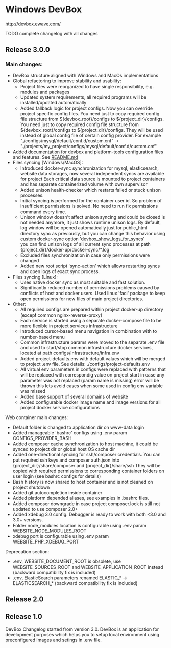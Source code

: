 # Windows DevBox
http://devbox.ewave.com/

TODO complete changelog with all changes

## Release 3.0.0
### Main changes:
- DevBox structure aligned with Windows and MacOs implementations
- Global refactoring to improve stability and usability:
    - Project files were reorganized to have single responsibility, e.g. modules and packages
    - Updated system requirements, all required programs will be installed/updated automatically
    - Added fallback logic for project configs. Now you can override project specific config files. You need just to copy required config file structure from ${devbox_root}/configs to ${project_dir}/configs.
      You need just to copy required config file structure from ${devbox_root}/configs to ${project_dir}/configs. They will be used instead of global config file of certain config provider.
      For example "./configs/mysql/default/conf.d/custom.cnf" -> "./projects/my_project/configs/mysql/default/conf.d/custom.cnf"
- Added documentation for devbox and platform-tools configuration files and features. See [README.md](README.md)
- Files syncing [Windows/MacOS]:
    - Introduced docker-sync synchronization for mysql, elasticsearch, website data storages, now several independent syncs are available for project
      Each critical data source is mounted to project containers and has separate containerized volume with own supervisor
    - Added unison health-checker which restarts failed or stuck unison processes.
    - Initial syncing is performed for the container user id. So problem of insufficient permissions is solved. No need to run fix permissions command every time.  
    - Unison window doesn't affect unison syncing and could be closed is not needed anymore, it just shows runtime unison logs.
      By default, log window will be opened automatically just for public_html directory sync as previously, but you can change this behavior using custom docker-sync option 'devbox_show_logs_for_syncs'  
      you can find unison logs of all current sync processes at path {project_dir}/docker-up/docker-sync/*.log
    - Excluded files synchronization in case only permissions were changed
    - Added new root script 'sync-action' which allows restarting syncs and open logs of exact sync process.
- Files syncing [Linux]:
  - Uses native docker sync as most suitable and fast solution. 
  - Significantly reduced number of permissions problems caused by conflicts of host and docker users. Used linux 'facl' package to keep open permissions for new files of main project directories.
- Other:
  - All required configs are prepared within project docker-up directory (except common nginx-reverse-proxy)
  - Each service is started using a separate docker-compose file to be more flexible in project services infrastructure
  - Introduced cursor-based menu navigation in combination with to number-based menu
  - Common infrastructure params were moved to the separate .env file and used to start/stop common infrastructure docker services, located at path configs/infrastructure/infra.env
  - Added project-defaults.env with default values which will be merged to project .env file. See details: ./configs/project-defaults.env
  - All virtual env parameters in configs were replaced with patterns that will be replaced with correspondig value on project start
  in case any parameter was not replaced (param name is missing) error will be thrown
  this lets avoid cases when some used in config env variable was missed
  - Added base support of several domains of website
  - Added configurable docker image name and image versions for all project docker service configurations

Web container main changes:
- Default folder is changed to application dir on www-data login
- Added manageable 'bashrc' configs using .env param CONFIGS_PROVIDER_BASH
- Added composer cache synchronization to host machine, it could be synced to project dir or global host OS cache dir   
- Added one-directional syncing for ssh/composer credentials. You can put required ssh keys and composer auth.json into {project_dir}/share/composer and {project_dir}/share/ssh
  They will be copied with required permissions to corresponding container folders on user login (see bashrc configs for details)
- Bash history is now shared to host container and is not cleaned on project shutdown
- Added git autocompletion inside container
- Added platform depended aliases, see examples in .bashrc files.
- Added composer downgrade in case project composer.lock is still not updated to use composer 2.0+ 
- Added xdebug 3.0 config. Debugger is ready to work with both <3.0 and 3.0+ versions.
- Folder node_modules location is configurable using .env param WEBSITE_NODE_MODULES_ROOT
- xdebug port is configurable using .env param WEBSITE_PHP_XDEBUG_PORT

Deprecation section:
- .env, WEBSITE_DOCUMENT_ROOT is obsolete, use WEBSITE_SOURCES_ROOT and WEBSITE_APPLICATION_ROOT instead (backward compatibility fix is included)
- .env, ElasticSearch parameters renamed ELASTIC_* -> ELASTICSEARCH_* (backward compatibility fix is included)

## Release 2.0
## Release 1.0
DevBox Changelog started from version 3.0.
DevBox is an application for development purposes which helps you to setup local environment using preconfigured images and setings in .env file. 
